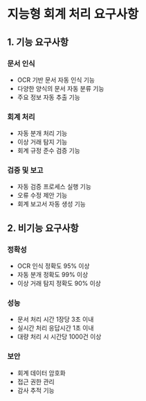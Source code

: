 # 지능형 회계 처리 요구사항

## 1. 기능 요구사항

### 문서 인식
- OCR 기반 문서 자동 인식 기능
- 다양한 양식의 문서 자동 분류 기능
- 주요 정보 자동 추출 기능

### 회계 처리
- 자동 분개 처리 기능
- 이상 거래 탐지 기능
- 회계 규정 준수 검증 기능

### 검증 및 보고
- 자동 검증 프로세스 실행 기능
- 오류 수정 제안 기능
- 회계 보고서 자동 생성 기능

## 2. 비기능 요구사항

### 정확성
- OCR 인식 정확도 95% 이상
- 자동 분개 정확도 99% 이상
- 이상 거래 탐지 정확도 90% 이상

### 성능
- 문서 처리 시간 1장당 3초 이내
- 실시간 처리 응답시간 1초 이내
- 대량 처리 시 시간당 1000건 이상

### 보안
- 회계 데이터 암호화
- 접근 권한 관리
- 감사 추적 기능 